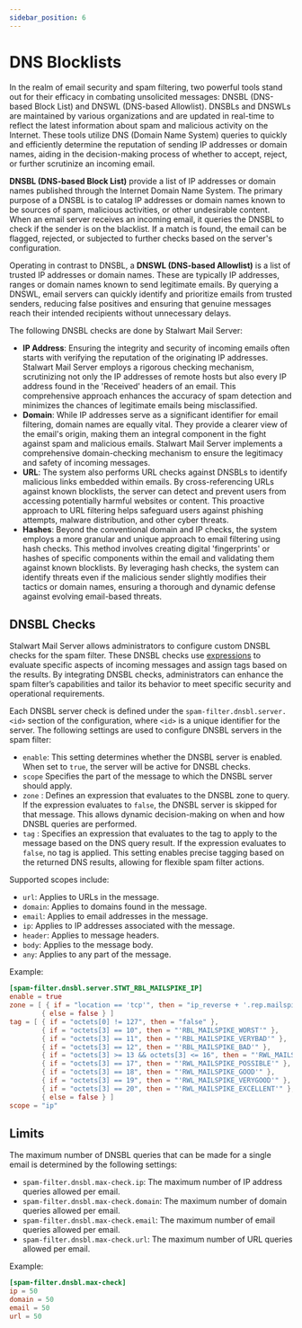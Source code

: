 ```yaml
---
sidebar_position: 6
---
```


# DNS Blocklists

In the realm of email security and spam filtering, two powerful tools stand out for their efficacy in combating unsolicited messages: DNSBL (DNS-based Block List) and DNSWL (DNS-based Allowlist). DNSBLs and DNSWLs are maintained by various organizations and are updated in real-time to reflect the latest information about spam and malicious activity on the Internet. These tools utilize DNS (Domain Name System) queries to quickly and efficiently determine the reputation of sending IP addresses or domain names, aiding in the decision-making process of whether to accept, reject, or further scrutinize an incoming email.

**DNSBL (DNS-based Block List)** provide a list of IP addresses or domain names published through the Internet Domain Name System. The primary purpose of a DNSBL is to catalog IP addresses or domain names known to be sources of spam, malicious activities, or other undesirable content. When an email server receives an incoming email, it queries the DNSBL to check if the sender is on the blacklist. If a match is found, the email can be flagged, rejected, or subjected to further checks based on the server's configuration.

Operating in contrast to DNSBL, a **DNSWL (DNS-based Allowlist)** is a list of trusted IP addresses or domain names. These are typically IP addresses, ranges or domain names known to send legitimate emails. By querying a DNSWL, email servers can quickly identify and prioritize emails from trusted senders, reducing false positives and ensuring that genuine messages reach their intended recipients without unnecessary delays.

The following DNSBL checks are done by Stalwart Mail Server:

- **IP Address**: Ensuring the integrity and security of incoming emails often starts with verifying the reputation of the originating IP addresses. Stalwart Mail Server employs a rigorous checking mechanism, scrutinizing not only the IP addresses of remote hosts but also every IP address found in the 'Received' headers of an email. This comprehensive approach enhances the accuracy of spam detection and minimizes the chances of legitimate emails being misclassified.
- **Domain**: While IP addresses serve as a significant identifier for email filtering, domain names are equally vital. They provide a clearer view of the email's origin, making them an integral component in the fight against spam and malicious emails. Stalwart Mail Server implements a comprehensive domain-checking mechanism to ensure the legitimacy and safety of incoming messages.
- **URL**: The system also performs URL checks against DNSBLs to identify malicious links embedded within emails. By cross-referencing URLs against known blocklists, the server can detect and prevent users from accessing potentially harmful websites or content. This proactive approach to URL filtering helps safeguard users against phishing attempts, malware distribution, and other cyber threats.
- **Hashes**: Beyond the conventional domain and IP checks, the system employs a more granular and unique approach to email filtering using hash checks. This method involves creating digital 'fingerprints' or hashes of specific components within the email and validating them against known blocklists. By leveraging hash checks, the system can identify threats even if the malicious sender slightly modifies their tactics or domain names, ensuring a thorough and dynamic defense against evolving email-based threats.

## DNSBL Checks

Stalwart Mail Server allows administrators to configure custom DNSBL checks for the spam filter. These DNSBL checks use [expressions](/docs/configuration/expressions/overview) to evaluate specific aspects of incoming messages and assign tags based on the results. By integrating DNSBL checks, administrators can enhance the spam filter’s capabilities and tailor its behavior to meet specific security and operational requirements.

Each DNSBL server check is defined under the `spam-filter.dnsbl.server.<id>` section of the configuration, where `<id>` is a unique identifier for the server. The following settings are used to configure DNSBL servers in the spam filter:

- `enable`:  This setting determines whether the DNSBL server is enabled. When set to `true`, the server will be active for DNSBL checks.
- `scope`   Specifies the part of the message to which the DNSBL server should apply. 
- `zone` : Defines an expression that evaluates to the DNSBL zone to query. If the expression evaluates to `false`, the DNSBL server is skipped for that message. This allows dynamic decision-making on when and how DNSBL queries are performed.
- `tag` : Specifies an expression that evaluates to the tag to apply to the message based on the DNS query result. If the expression evaluates to `false`, no tag is applied. This setting enables precise tagging based on the returned DNS results, allowing for flexible spam filter actions.

Supported scopes include:

- `url`: Applies to URLs in the message.
- `domain`: Applies to domains found in the message.
- `email`: Applies to email addresses in the message.
- `ip`: Applies to IP addresses associated with the message.
- `header`: Applies to message headers.
- `body`: Applies to the message body.
- `any`: Applies to any part of the message.

Example:

```toml
[spam-filter.dnsbl.server.STWT_RBL_MAILSPIKE_IP]
enable = true
zone = [ { if = "location == 'tcp'", then = "ip_reverse + '.rep.mailspike.net'" },
		{ else = false } ]
tag = [ { if = "octets[0] != 127", then = "false" },
        { if = "octets[3] == 10", then = "'RBL_MAILSPIKE_WORST'" },
        { if = "octets[3] == 11", then = "'RBL_MAILSPIKE_VERYBAD'" },
        { if = "octets[3] == 12", then = "'RBL_MAILSPIKE_BAD'" },
        { if = "octets[3] >= 13 && octets[3] <= 16", then = "'RWL_MAILSPIKE_NEUTRAL'" },
        { if = "octets[3] == 17", then = "'RWL_MAILSPIKE_POSSIBLE'" },
        { if = "octets[3] == 18", then = "'RWL_MAILSPIKE_GOOD'" },
        { if = "octets[3] == 19", then = "'RWL_MAILSPIKE_VERYGOOD'" },
        { if = "octets[3] == 20", then = "'RWL_MAILSPIKE_EXCELLENT'" },
		{ else = false } ]
scope = "ip"
```

## Limits

The maximum number of DNSBL queries that can be made for a single email is determined by the following settings:

- `spam-filter.dnsbl.max-check.ip`: The maximum number of IP address queries allowed per email.
- `spam-filter.dnsbl.max-check.domain`: The maximum number of domain queries allowed per email.
- `spam-filter.dnsbl.max-check.email`: The maximum number of email queries allowed per email.
- `spam-filter.dnsbl.max-check.url`: The maximum number of URL queries allowed per email.

Example:

```toml
[spam-filter.dnsbl.max-check]
ip = 50
domain = 50
email = 50
url = 50

```